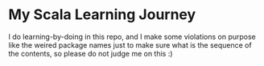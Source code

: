 # My Scala Learning Journey
I do learning-by-doing in this repo, and I make some violations on purpose like the weired package names just to make sure what is the sequence of the contents, so please do not judge me on this :)